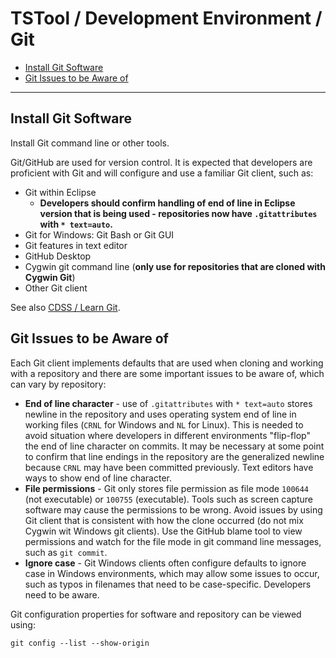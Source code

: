 # TSTool / Development Environment / Git #

*   [Install Git Software](#install-git-software)
*   [Git Issues to be Aware of](#git-issues-to-be-aware-of)

---------------

## Install Git Software ##

Install Git command line or other tools.

Git/GitHub are used for version control.
It is expected that developers are proficient with Git and will configure and use a familiar Git client, such as:

*   Git within Eclipse
    +   **Developers should confirm handling of end of line in Eclipse version that is
        being used - repositories now have `.gitattributes` with `* text=auto`.**
*   Git for Windows:  Git Bash or Git GUI
*   Git features in text editor
*   GitHub Desktop
*   Cygwin git command line (**only use for repositories that are cloned with Cygwin Git**)
*   Other Git client

See also [CDSS / Learn Git](https://opencdss.state.co.us/cdss-learn-git/).

## Git Issues to be Aware of ##

Each Git client implements defaults that are used when cloning and working with a repository and there are some important
issues to be aware of, which can vary by repository:

*   **End of line character** - use of `.gitattributes` with `* text=auto` stores newline in the repository and uses operating system
    end of line in working files (`CRNL` for Windows and `NL` for Linux).
    This is needed to avoid situation where developers in different environments "flip-flop" the end of line character on commits.
    It may be necessary at some point to confirm that line endings in the repository are the generalized newline because `CRNL`
    may have been committed previously.  Text editors have ways to show end of line character.
*   **File permissions** - Git only stores file permission as file mode `100644` (not executable) or `100755` (executable).
    Tools such as screen capture software may cause the permissions to be wrong.
    Avoid issues by using Git client that is consistent with how the clone occurred (do not mix Cygwin wit Windows git clients).
    Use the GitHub blame tool to view permissions and watch for the file mode in git command line messages, such as `git commit`.
*   **Ignore case** - Git Windows clients often configure defaults to ignore case in Windows environments,
    which may allow some issues to occur, such as typos in filenames that need to be case-specific.
    Developers need to be aware.

Git configuration properties for software and repository can be viewed using:

```
git config --list --show-origin
```
